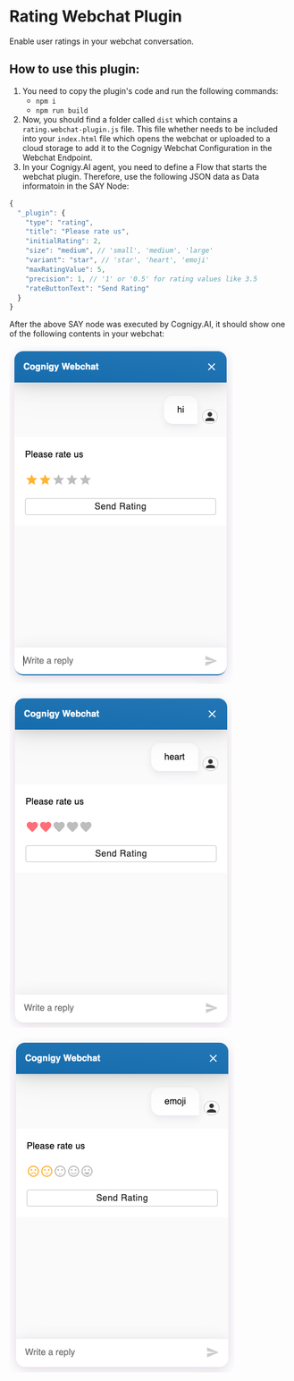 # Rating Webchat Plugin

Enable user ratings in your webchat conversation.

## How to use this plugin:

1. You need to copy the plugin's code and run the following commands:
    - `npm i`
    - `npm run build`
2. Now, you should find a folder called `dist` which contains a `rating.webchat-plugin.js` file. This file whether needs to be included into your `index.html` file which opens the webchat or uploaded to a cloud storage to add it to the Cognigy Webchat Configuration in the Webchat Endpoint.
3. In your Cognigy.AI agent, you need to define a Flow that starts the webchat plugin. Therefore, use the following JSON data as Data informatoin in the SAY Node:

```js
{
  "_plugin": {
    "type": "rating",
    "title": "Please rate us",
    "initialRating": 2,
    "size": "medium", // 'small', 'medium', 'large'
    "variant": "star", // 'star', 'heart', 'emoji'
    "maxRatingValue": 5,
    "precision": 1, // '1' or '0.5' for rating values like 3.5
    "rateButtonText": "Send Rating"
  }
}
```

After the above SAY node was executed by Cognigy.AI, it should show one of the following contents in your webchat:

<img src="./docs/star.png"></img>

<img src="./docs/heart.png"></img>

<img src="./docs/emoji.png"></img>